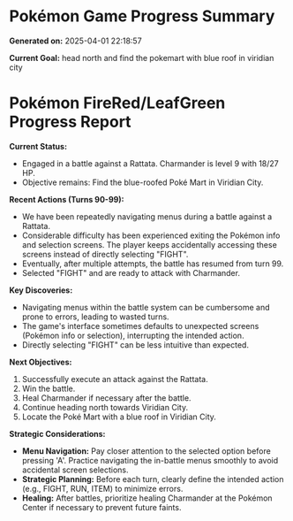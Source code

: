 # Pokémon Game Progress Summary

**Generated on:** 2025-04-01 22:18:57

**Current Goal:** head north and find the pokemart with blue roof in viridian city

# Pokémon FireRed/LeafGreen Progress Report

**Current Status:**

*   Engaged in a battle against a Rattata. Charmander is level 9 with 18/27 HP.
*   Objective remains: Find the blue-roofed Poké Mart in Viridian City.

**Recent Actions (Turns 90-99):**

*   We have been repeatedly navigating menus during a battle against a Rattata.
*   Considerable difficulty has been experienced exiting the Pokémon info and selection screens. The player keeps accidentally accessing these screens instead of directly selecting "FIGHT".
*   Eventually, after multiple attempts, the battle has resumed from turn 99.
*   Selected "FIGHT" and are ready to attack with Charmander.

**Key Discoveries:**

*   Navigating menus within the battle system can be cumbersome and prone to errors, leading to wasted turns.
*   The game's interface sometimes defaults to unexpected screens (Pokémon info or selection), interrupting the intended action.
*   Directly selecting "FIGHT" can be less intuitive than expected.

**Next Objectives:**

1.  Successfully execute an attack against the Rattata.
2.  Win the battle.
3.  Heal Charmander if necessary after the battle.
4.  Continue heading north towards Viridian City.
5.  Locate the Poké Mart with a blue roof in Viridian City.

**Strategic Considerations:**

*   **Menu Navigation:** Pay closer attention to the selected option before pressing 'A'. Practice navigating the in-battle menus smoothly to avoid accidental screen selections.
*   **Strategic Planning:** Before each turn, clearly define the intended action (e.g., FIGHT, RUN, ITEM) to minimize errors.
*   **Healing:** After battles, prioritize healing Charmander at the Pokémon Center if necessary to prevent future faints.
